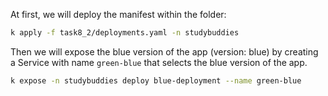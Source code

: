 At first, we will deploy the manifest within the folder:

```bash
k apply -f task8_2/deployments.yaml -n studybuddies
```
Then we will expose the blue version of the app (version: blue) by creating a Service with name `green-blue` that selects the blue version of the app.

```bash
k expose -n studybuddies deploy blue-deployment --name green-blue
```




